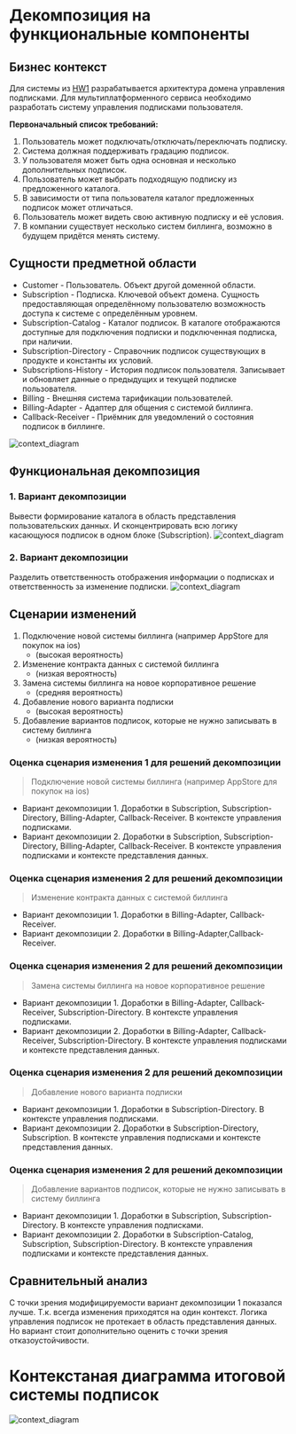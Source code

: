 # Декомпозиция на функциональные компоненты
## Бизнес контекст
Для системы из [HW1](./Software_Architect/HW1/HomeWork1.md) разрабатывается архитектура домена управления подписками. 
Для мультиплатформенного сервиса необходимо разработать систему управления подписками пользователя. 

**Первоначальный список требований:**
1. Пользователь может подключать/отключать/переключать подписку.
2. Система должная поддерживать градацию подписок. 
3. У пользователя может быть одна основная и несколько дополнительных подписок. 
4. Пользователь может выбрать подходящую подписку из предложенного каталога.
5. В зависимости от типа пользователя каталог предложенных подписок может отличаться.
6. Пользователь может видеть свою активную подписку и её условия.
7. В компании существует несколько систем биллинга, возможно в будущем придётся менять систему. 
## Сущности предметной области
* Customer - Пользователь. Объект другой доменной области.
* Subscription - Подписка. Ключевой объект домена. Сущность предоставляющая определённому пользователю возможность доступа к системе с определённым уровнем.
* Subscription-Catalog - Каталог подписок. В каталоге отображаются доступные для подключения подписки и подключенная подписка, при наличии.
* Subscription-Directory - Справочник подписок существующих в продукте и константы их условий.
* Subscriptions-History - История подписок пользователя. Записывает и обновляет данные о предыдущих и текущей подписке пользователя.
* Billing - Внешняя система тарификации пользователей.
* Billing-Adapter - Адаптер для общения с системой биллинга.
* Callback-Receiver - Приёмник для уведомлений о состояния подписок в биллинге.
  
![context_diagram](./diagrams/Сущности_объекты_значения.drawio.png)
## Функциональная декомпозиция

### 1. Вариант декомпозиции
Вывести формирование каталога в область представления пользовательских данных. И сконцентрировать всю логику касающуюся подписок в одном блоке (Subscription).
![context_diagram](./diagrams/Subscription_Management_Domain-V1.png)
### 2. Вариант декомпозиции
Разделить ответственность отображения информации о подписках и ответственность за изменение подписки.
![context_diagram](./diagrams/Subscription_Management_Domain-V2.png)

## Сценарии изменений
1. Подключение новой системы биллинга (например AppStore для покупок на ios) 
    - (высокая вероятность)
2. Изменение контракта данных с системой биллинга 
    - (низкая вероятность)
3. Замена системы биллинга на новое корпоративное решение 
    - (средняя вероятность)
4. Добавление нового варианта подписки 
    - (высокая вероятность)
5. Добавление вариантов подписок, которые не нужно записывать в систему биллинга
    - (низкая вероятность)

### Оценка сценария изменения 1 для решений декомпозиции
>Подключение новой системы биллинга (например AppStore для покупок на ios)
* Вариант декомпозиции 1. Доработки в Subscription, Subscription-Directory, Billing-Adapter, Callback-Receiver. В контексте управления подписками.
* Вариант декомпозиции 2. Доработки в Subscription, Subscription-Directory, Billing-Adapter, Callback-Receiver. В контексте управления подписками и контексте представления данных.

### Оценка сценария изменения 2 для решений декомпозиции
>Изменение контракта данных с системой биллинга 
* Вариант  декомпозиции 1. Доработки в Billing-Adapter, Callback-Receiver.
* Вариант  декомпозиции 2. Доработки в Billing-Adapter,Callback-Receiver.

### Оценка сценария изменения 2 для решений декомпозиции
>Замена системы биллинга на новое корпоративное решение 
* Вариант  декомпозиции 1. Доработки в Billing-Adapter, Callback-Receiver, Subscription-Directory. В контексте управления подписками.
* Вариант  декомпозиции 2. Доработки в Billing-Adapter, Callback-Receiver, Subscription-Directory. В контексте управления подписками и контексте представления данных.

### Оценка сценария изменения 2 для решений декомпозиции
>Добавление нового варианта подписки 
* Вариант  декомпозиции 1. Доработки в Subscription-Directory. В контексте управления подписками.
* Вариант  декомпозиции 2. Доработки в Subscription-Directory, Subscription. В контексте управления подписками и контексте представления данных.

### Оценка сценария изменения 2 для решений декомпозиции
>Добавление вариантов подписок, которые не нужно записывать в систему биллинга
* Вариант декомпозиции 1. Доработки в Subscription, Subscription-Directory. В контексте управления подписками.
* Вариант декомпозиции 2. Доработки в Subscription-Catalog, Subscription, Subscription-Directory. В контексте управления подписками и контексте представления данных.

## Сравнительный анализ
С точки зрения модифицируемости вариант декомпозиции 1 показался лучше. Т.к. всегда изменения приходятся на один контекст. Логика управления подписок не протекает в область представления данных.
Но вариант стоит дополнительно оценить с точки зрения отказоустойчивости.

# Контекстаная диаграмма итоговой системы подписок
![context_diagram](./diagrams/context_diagramm_billing_system.drawio.png)